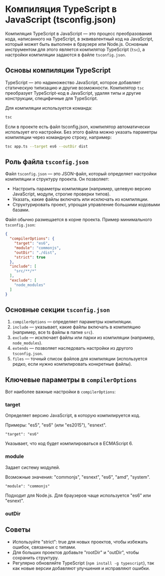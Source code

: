 # Компиляция TypeScript в JavaScript (tsconfig.json)

Компиляция TypeScript в JavaScript — это процесс преобразования кода, написанного на TypeScript, в эквивалентный код на
JavaScript, который может быть выполнен в браузере или Node.js. Основным инструментом для этого является компилятор
TypeScript (`tsc`), а настройки компиляции задаются в файле `tsconfig.json`.

## Основы компиляции TypeScript

TypeScript — это надмножество JavaScript, которое добавляет статическую типизацию и другие возможности. Компилятор `tsc`
преобразует TypeScript-код в JavaScript, удаляя типы и другие конструкции, специфичные для TypeScript.

Для компиляции используется команда:

```bash
tsc
```

Если в проекте есть файл tsconfig.json, компилятор автоматически использует его настройки. Без этого файла можно указать
параметры компиляции через командную строку, например:

```bash
tsc app.ts --target es6 --outDir dist
```

## Роль файла `tsconfig.json`

Файл `tsconfig.json` — это JSON-файл, который определяет настройки компиляции и структуру проекта. Он позволяет:

* Настроить параметры компиляции (например, целевую версию JavaScript, модули, строгие проверки типов).
* Указать, какие файлы включать или исключать из компиляции.
* Структурировать проект, упрощая управление большими кодовыми базами.

Файл обычно размещается в корне проекта. Пример минимального `tsconfig.json`:

```json
{
  "compilerOptions": {
    "target": "es6",
    "module": "commonjs",
    "outDir": "./dist",
    "strict": true
  },
  "include": [
    "src/**/*"
  ],
  "exclude": [
    "node_modules"
  ]
}
```

## Основные секции `tsconfig.json`

1. `compilerOptions` — определяет параметры компиляции.
2. `include` — указывает, какие файлы включать в компиляцию (например, все ts файлы в папке `src`).
3. `exclude` — исключает файлы или парки из компиляции (например, `node_modules`).
4. `extends` — позволяет наследовать настройки из другого `tsconfig.json`.
5. `files` — точный список файлов для компиляции (используется редко, если нужно компилировать конкретные файлы).

## Ключевые параметры в `compilerOptions`

Вот наиболее важные настройки в `compilerOptions`:

### target

Определяет версию JavaScript, в которую компилируется код.

Примеры: "es5", "es6" (или "es2015"), "esnext".

```
"target": "es6"
```

Указывает, что код будет компилироваться в ECMAScript 6.

### module

Задает систему модулей.

Возможные значения: "commonjs", "esnext", "es6", "amd", "system".

```
"module": "commonjs"
```

Подходит для Node.js. Для браузеров чаще используется "es6" или "esnext".

### outDir

## Советы

* Используйте "strict": true для новых проектов, чтобы избежать ошибок, связанных с типами.
* Для больших проектов добавьте "rootDir" и "outDir", чтобы сохранить структуру.
* Регулярно обновляйте TypeScript (`npm install -g typescript`), так как новые версии добавляют улучшения и исправляют
  ошибки.